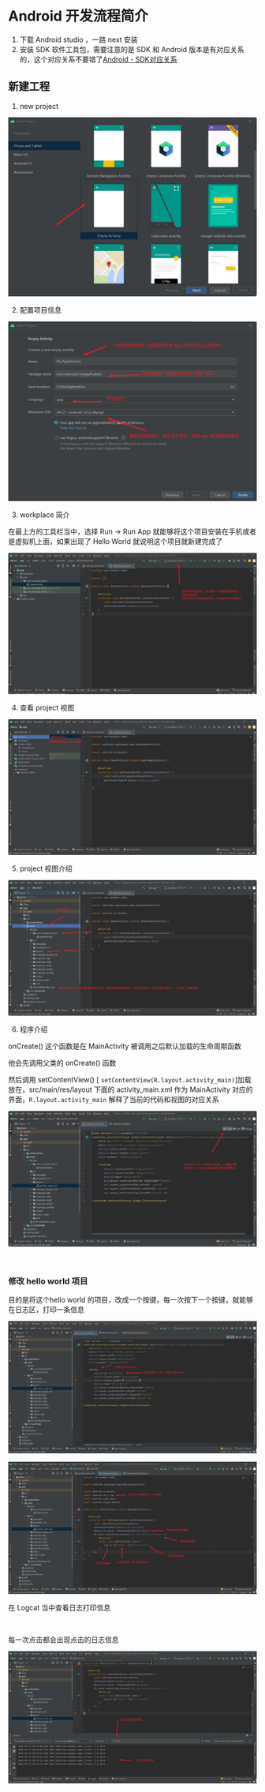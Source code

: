 # Android 开发流程简介

1. 下载 Android studio ，一路 next 安装
2. 安装 SDK 软件工具包，需要注意的是 SDK 和 Android 版本是有对应关系的，这个对应关系不要错了[Android - SDK对应关系](https://developer.android.com/studio/releases/platforms?hl=zh-cn) 



## 新建工程

1. new project

![image-20220916231355381](./assets/image-20220916231355381.png)



2. 配置项目信息

![image-20220916232430948](./assets/image-20220916232430948.png)



3. workplace 简介

在最上方的工具栏当中，选择 Run -> Run App 就能够将这个项目安装在手机或者是虚拟机上面，如果出现了 Hello World 就说明这个项目就新建完成了 

![image-20220916232745991](./assets/image-20220916232745991.png)



4. 查看 project 视图

![image-20220916234055491](./assets/image-20220916234055491.png)



5. project 视图介绍

![image-20220916234913158](./assets/image-20220916234913158.png)



6. 程序介绍

onCreate() 这个函数是在 MainActivity 被调用之后默认加载的生命周期函数

他会先调用父类的 onCreate() 函数    

然后调用 setContentView() [ `setContentView(R.layout.activity_main)`]加载放在，src/main/res/layout 下面的 activity_main.xml 作为 MainActivity 对应的界面，`R.layout.activity_main` 解释了当前的代码和视图的对应关系    



![image-20220916235835320](./assets/image-20220916235835320.png)

​       

### 修改 hello world 项目

目的是将这个hello world 的项目，改成一个按键，每一次按下一个按键，就能够在日志区，打印一条信息   

![image-20220917001926773](./assets/image-20220917001926773.png)

![image-20220917002554105](./assets/image-20220917002554105.png)

在 Logcat 当中查看日志打印信息        

​        

每一次点击都会出现点击的日志信息     

![image-20220917002751737](./assets/image-20220917002751737.png)
